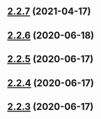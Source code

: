 ## [2.2.7](https://github.com/Magnum97/BreedablePetsMC/compare/v2.2.6...v2.2.7) (2021-04-17)



## [2.2.6](https://github.com/Magnum97/BreedablePetsMC/compare/v2.2.5...v2.2.6) (2020-06-18)



## [2.2.5](https://github.com/Magnum97/BreedablePetsMC/compare/v2.2.4...v2.2.5) (2020-06-17)



## [2.2.4](https://github.com/Magnum97/BreedablePetsMC/compare/v2.2.3...v2.2.4) (2020-06-17)



## [2.2.3](https://github.com/Magnum97/BreedablePetsMC/compare/v2.2.2...v2.2.3) (2020-06-17)



